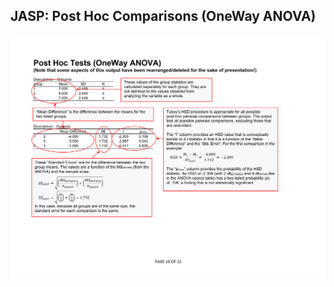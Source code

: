 ## JASP: Post Hoc Comparisons (OneWay ANOVA)

<p align="center"><kbd><img src="posthocs.png"></kbd></p>
